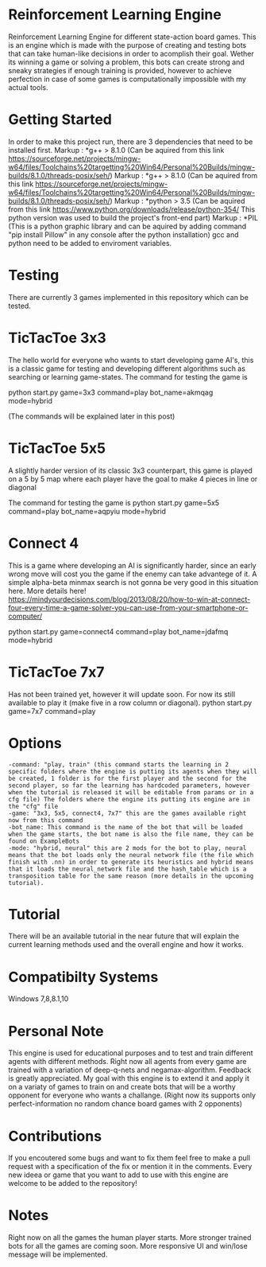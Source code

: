 # Reinforcement Learning Engine
Reinforcement Learning Engine for different state-action board games.
This is an engine which is made with the purpose of creating and testing bots that can take human-like decisions in order to acomplish their goal.
Wether its winning a game or solving a problem, this bots can create strong and sneaky strategies if enough training is provided, however to achieve perfection in case of some games is computationally impossible with my actual tools.
# Getting Started
In order to make this project run, there are 3 dependencies that need to be installed first.
Markup : *g++ > 8.1.0 (Can be aquired from this link https://sourceforge.net/projects/mingw-w64/files/Toolchains%20targetting%20Win64/Personal%20Builds/mingw-builds/8.1.0/threads-posix/seh/)
Markup : *g++ > 8.1.0 (Can be aquired from this link https://sourceforge.net/projects/mingw-w64/files/Toolchains%20targetting%20Win64/Personal%20Builds/mingw-builds/8.1.0/threads-posix/seh/)
Markup : *python > 3.5 (Can be aquired from this link https://www.python.org/downloads/release/python-354/ This python version was used to build the project's front-end part)
Markup : *PIL (This is a python graphic library and can be aquired by adding command "pip install Pillow" in any console after the python installation)
gcc and python need to be added to enviroment variables.
# Testing
There are currently 3 games implemented in this repository which can be tested.

# TicTacToe 3x3
The hello world for everyone who wants to start developing game AI's, this is a classic game for testing and developing different algorithms such as searching or learning game-states.
The command for testing the game is

python start.py game=3x3 command=play bot_name=akmqag mode=hybrid

(The commands will be explained later in this post)

# TicTacToe 5x5
A slightly harder version of its classic 3x3 counterpart, this game is played on a 5 by 5 map where each player have the goal to make 4 pieces in line or diagonal

The command for testing the game is
python start.py game=5x5 command=play bot_name=aqpyiu mode=hybrid

# Connect 4
This is a game where developing an AI is significantly harder, since an early wrong move will cost you the game if the enemy can take advantege of it.
A simple alpha-beta minmax search is not gonna be very good in this situation here.
More details here!
https://mindyourdecisions.com/blog/2013/08/20/how-to-win-at-connect-four-every-time-a-game-solver-you-can-use-from-your-smartphone-or-computer/

python start.py game=connect4 command=play bot_name=jdafmq mode=hybrid

# TicTacToe 7x7
Has not been trained yet, however it will update soon. For now its still available to play it (make five in a row column or diagonal).
python start.py game=7x7 command=play

# Options
    -command: "play, train" (this command starts the learning in 2 specific folders where the engine is putting its agents when they will be created, 1 folder is for the first player and the second for the second player, so far the learning has hardcoded parameters, however when the tutorial is released it will be editable from params or in a cfg file) The folders where the engine its putting its engine are in the "cfg" file
    -game: "3x3, 5x5, connect4, 7x7" this are the games available right now from this command
    -bot_name: This command is the name of the bot that will be loaded when the game starts, the bot name is also the file name, they can be found on ExampleBots
    -mode: "hybrid, neural" this are 2 mods for the bot to play, neural means that the bot loads only the neural network file (the file which finish with .nn) in order to generate its heuristics and hybrid means that it loads the neural_network file and the hash_table which is a transposition table for the same reason (more details in the upcoming tutorial).

# Tutorial
There will be an available tutorial in the near future that will explain the current learning methods used and the overall engine and how it works.

# Compatibilty Systems
Windows 7,8,8.1,10

# Personal Note
This engine is used for educational purposes and to test and train different agents with different methods. Right now all agents from every game are trained with a variation of deep-q-nets and negamax-algorithm.
Feedback is greatly appreciated.
My goal with this engine is to extend it and apply it on a variaty of games to train on and create bots that will be a worthy opponent for everyone who wants a challange.
(Right now its supports only perfect-information no random chance board games with 2 opponents)

# Contributions
If you encoutered some bugs and want to fix them feel free to make a pull request with a specification of the fix or mention it in the comments.
Every new ideea or game that you want to add to use with this engine are welcome to be added to the repository!

# Notes
Right now on all the games the human player starts.
More stronger trained bots for all the games are coming soon.
More responsive UI and win/lose message will be implemented.